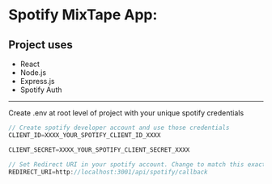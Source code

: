 # Spotify MixTape App:

## Project uses

* React
* Node.js
* Express.js
* Spotify Auth

___
Create .env at root level of project with your unique spotify credentials

```javascript
// Create spotify developer account and use those credentials
CLIENT_ID=XXXX_YOUR_SPOTIFY_CLIENT_ID_XXXX

CLIENT_SECRET=XXXX_YOUR_SPOTIFY_CLIENT_SECRET_XXXX

// Set Redirect URI in your spotify account. Change to match this exact URI
REDIRECT_URI=http://localhost:3001/api/spotify/callback
```
